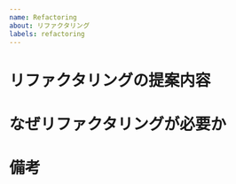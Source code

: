 ```yaml
---
name: Refactoring
about: リファクタリング
labels: refactoring
---
```


# リファクタリングの提案内容

<!-- ファイル名、該当する行、変更内容などを記載してください。 -->

# なぜリファクタリングが必要か

<!-- 指摘の根拠となるコーディングルールや実行目的を記載してください。 -->

# 備考

<!-- その他備考を記載してください。 -->
